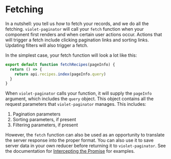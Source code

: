 # Fetching

In a nutshell: you tell us *how* to fetch your records, and we do all the fetching. `violet-paginator` will call your `fetch` function
when your component first renders and when certain user actions occur. Actions that will trigger a fetch include clicking pagination
links and sorting links. Updating filters will also trigger a fetch.

In the simplest case, your fetch function will look a lot like this:

```javascript
export default function fetchRecipes(pageInfo) {
  return () => {
    return api.recipes.index(pageInfo.query)
  }
}
```

When `violet-paginator` calls your function, it will supply the `pageInfo` argument, which includes the `query` object.
This object contains all the request parameters that `violet-paginator` manages. This includes:

1. Pagination parameters
2. Sorting parameters, if present
3. Filtering parameters, if present

However, the `fetch` function can also be used as an opportunity to translate the server response into the proper format.
You can also use it to save server data in your own reducer before returning it to `violet-paginator`. See the documentation for
[Intercepting the Promise](intercepting_the_promise.md) for examples.
